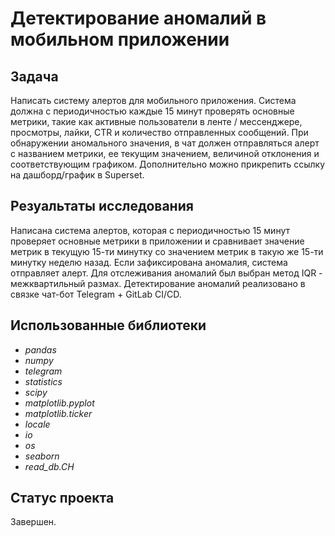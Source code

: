 # Детектирование аномалий в мобильном приложении

## Задача
Написать систему алертов для мобильного приложения. Система должна с периодичностью каждые 15 минут проверять основные метрики, такие как активные пользователи в ленте / мессенджере, просмотры, лайки, CTR и количество отправленных сообщений. При обнаружении аномального значения, в чат должен отправляться алерт с названием метрики, ее текущим значением, величиной отклонения и соответствующим графиком. Дополнительно можно прикрепить ссылку на дашборд/график в Superset.

## Резуальтаты исследования
Написана система алертов, которая с периодичностью 15 минут проверяет основные метрики в приложении и сравнивает значение метрик в текущую 15-ти минутку со значением метрик в такую же 15-ти минутку неделю назад. Если зафиксирована аномалия, система отправляет алерт. Для отслеживания аномалий был выбран метод IQR - межквартильный размах. Детектирование аномалий реализовано в связке чат-бот Telegram  + GitLab CI/CD.

## Использованные библиотеки
- *pandas*
- *numpy*
- *telegram*
- *statistics*
- *scipy*
- *matplotlib.pyplot*
- *matplotlib.ticker*
- *locale*
- *io*
- *os*
- *seaborn*
- *read_db.CH*

## Статус проекта
Завершен.
